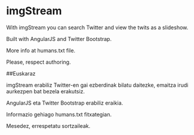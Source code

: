 imgStream
=========

With imgStream you can search Twitter and view the twits as a slideshow.

Built with AngularJS and Twitter Bootstrap.

More info at humans.txt file.

Please, respect authoring.


##Euskaraz

imgStream erabiliz Twitter-en gai ezberdinak bilatu daitezke, emaitza irudi aurkezpen bat bezela erakutsiz. 

AngularJS eta Twitter Bootstrap erabiliz eraikia.

Informazio gehiago humans.txt fitxategian.

Mesedez, errespetatu sortzaileak.